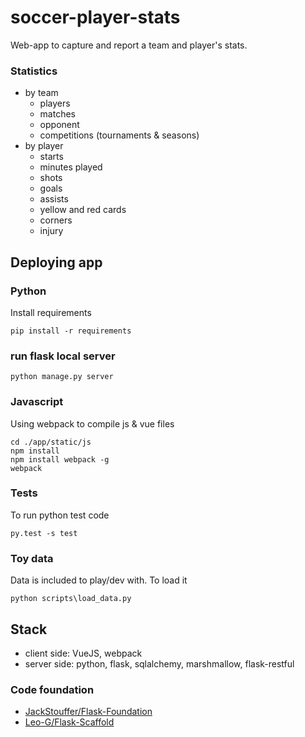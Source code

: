 # soccer-player-stats
Web-app to capture and report a team and player's stats.


### Statistics
 * by team
   * players
   * matches
   * opponent
   * competitions (tournaments & seasons)
 * by player
   * starts
   * minutes played
   * shots
   * goals
   * assists
   * yellow and red cards
   * corners
   * injury


## Deploying app

### Python
Install requirements
```
pip install -r requirements
```

### run flask local server
```
python manage.py server
```

### Javascript
Using webpack to compile js & vue files

```
cd ./app/static/js
npm install
npm install webpack -g
webpack
```

### Tests
To run python test code
```
py.test -s test
```

### Toy data
Data is included to play/dev with. To load it

```
python scripts\load_data.py
```


## Stack
 * client side: VueJS, webpack
 * server side: python, flask, sqlalchemy, marshmallow, flask-restful

### Code foundation
 * [JackStouffer/Flask-Foundation](https://github.com/JackStouffer/Flask-Foundation)
 * [Leo-G/Flask-Scaffold](https://github.com/Leo-G/Flask-Scaffold)
